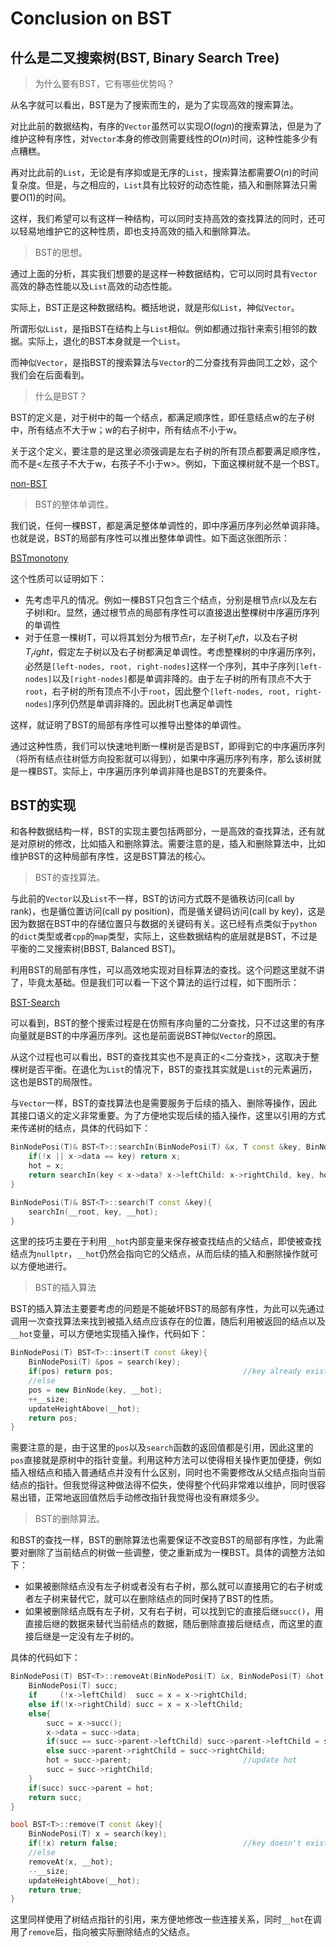 Conclusion on BST
================

## 什么是二叉搜索树(BST, Binary Search Tree)

> 为什么要有BST，它有哪些优势吗？

从名字就可以看出，BST是为了搜索而生的，是为了实现高效的搜索算法。

对比此前的数据结构，有序的`Vector`虽然可以实现$O(logn)$的搜索算法，但是为了维护这种有序性，对`Vector`本身的修改则需要线性的$O(n)$时间，这种性能多少有点糟糕。

再对比此前的`List`，无论是有序抑或是无序的`List`，搜索算法都需要$O(n)$的时间复杂度。但是，与之相应的，`List`具有比较好的动态性能，插入和删除算法只需要$O(1)$的时间。

这样，我们希望可以有这样一种结构，可以同时支持高效的查找算法的同时，还可以轻易地维护它的这种性质，即也支持高效的插入和删除算法。

> BST的思想。

通过上面的分析，其实我们想要的是这样一种数据结构，它可以同时具有`Vector`高效的静态性能以及`List`高效的动态性能。

实际上，BST正是这种数据结构。概括地说，就是形似`List`，神似`Vector`。

所谓形似`List`，是指BST在结构上与`List`相似。例如都通过指针来索引相邻的数据。实际上，退化的BST本身就是一个`List`。

而神似`Vector`，是指BST的搜索算法与`Vector`的二分查找有异曲同工之妙，这个我们会在后面看到。

> 什么是BST？

BST的定义是，对于树中的每一个结点，都满足顺序性，即任意结点w的左子树中，所有结点不大于w；w的右子树中，所有结点不小于w。

关于这个定义，要注意的是这里必须强调是左右子树的所有顶点都要满足顺序性，而不是<左孩子不大于w，右孩子不小于w>。例如，下面这棵树就不是一个BST。

[non-BST](images/non-BST.png)

> BST的整体单调性。

我们说，任何一棵BST，都是满足整体单调性的，即中序遍历序列必然单调非降。也就是说，BST的局部有序性可以推出整体单调性。如下面这张图所示：

[BSTmonotony](images/monotony.png)

这个性质可以证明如下：

+ 先考虑平凡的情况。例如一棵BST只包含三个结点，分别是根节点r以及左右子树l和r。显然，通过根节点的局部有序性可以直接退出整棵树中序遍历序列的单调性
+ 对于任意一棵树T，可以将其划分为根节点r，左子树$T_left$，以及右子树$T_right$，假定左子树以及右子树都满足单调性。考虑整棵树的中序遍历序列，必然是`[left-nodes, root, right-nodes]`这样一个序列，其中子序列`[left-nodes]`以及`[right-nodes]`都是单调非降的。由于左子树的所有顶点不大于`root`，右子树的所有顶点不小于`root`，因此整个`[left-nodes, root, right-nodes]`序列仍然是单调非降的。因此树T也满足单调性

这样，就证明了BST的局部有序性可以推导出整体的单调性。

通过这种性质，我们可以快速地判断一棵树是否是BST，即得到它的中序遍历序列（将所有结点往树低方向投影就可以得到），如果中序遍历序列有序，那么该树就是一棵BST。实际上，中序遍历序列单调非降也是BST的充要条件。

## BST的实现

和各种数据结构一样，BST的实现主要包括两部分，一是高效的查找算法，还有就是对原树的修改，比如插入和删除算法。需要注意的是，插入和删除算法中，比如维护BST的这种局部有序性，这是BST算法的核心。

> BST的查找算法。

与此前的`Vector`以及`List`不一样，BST的访问方式既不是循秩访问(call by rank)，也是循位置访问(call py position)，而是循关键码访问(call by key)，这是因为数据在BST中的存储位置只与数据的关键码有关。这已经有点类似于`python`的`dict`类型或者`cpp`的`map`类型，实际上，这些数据结构的底层就是BST，不过是平衡的二叉搜索树(BBST, Balanced BST)。

利用BST的局部有序性，可以高效地实现对目标算法的查找。这个问题这里就不讲了，毕竟太基础。但是我们可以看一下这个算法的运行过程，如下图所示：

[BST-Search](images/BSTSearch.png)

可以看到，BST的整个搜索过程是在仿照有序向量的二分查找，只不过这里的有序向量就是BST的中序遍历序列。这也是前面说BST神似`Vector`的原因。

从这个过程也可以看出，BST的查找其实也不是真正的<二分查找>，这取决于整棵树是否平衡。在退化为`List`的情况下，BST的查找其实就是`List`的元素遍历，这也是BST的局限性。

与`Vector`一样，BST的查找算法也是需要服务于后续的插入、删除等操作，因此其接口语义的定义非常重要。为了方便地实现后续的插入操作，这里以引用的方式来传递树的结点，具体的代码如下：

```cpp
BinNodePosi(T)& BST<T>::searchIn(BinNodePosi(T) &x, T const &key, BinNodePosi(T) &hot){
	if(!x || x->data == key) return x;
	hot = x;
	return searchIn(key < x->data? x->leftChild: x->rightChild, key, hot);
}

BinNodePosi(T)& BST<T>::search(T const &key){
	searchIn(__root, key, __hot);
}
```

这里的技巧主要在于利用`__hot`内部变量来保存被查找结点的父结点，即使被查找结点为`nullptr`，`__hot`仍然会指向它的父结点，从而后续的插入和删除操作就可以方便地进行。

> BST的插入算法

BST的插入算法主要要考虑的问题是不能破坏BST的局部有序性，为此可以先通过调用一次查找算法来找到被插入结点应该存在的位置，随后利用被返回的结点以及`__hot`变量，可以方便地实现插入操作，代码如下：

```cpp
BinNodePosi(T) BST<T>::insert(T const &key){
	BinNodePosi(T) &pos = search(key);
	if(pos) return pos;								//key already existss
	//else
	pos = new BinNode(key, __hot);
	++__size;
	updateHeightAbove(__hot);
	return pos;
}
```

需要注意的是，由于这里的`pos`以及`search`函数的返回值都是引用，因此这里的`pos`直接就是原树中的指针变量。利用这种方法可以使得相关操作更加便捷，例如插入根结点和插入普通结点并没有什么区别，同时也不需要修改从父结点指向当前结点的指针。但我觉得这种做法得不偿失，使得整个代码非常难以维护，同时很容易出错，正常地返回值然后手动修改指针我觉得也没有麻烦多少。

>  BST的删除算法。

和BST的查找一样，BST的删除算法也需要保证不改变BST的局部有序性，为此需要对删除了当前结点的树做一些调整，使之重新成为一棵BST。具体的调整方法如下：

+ 如果被删除结点没有左子树或者没有右子树，那么就可以直接用它的右子树或者左子树来替代它，就可以在删除结点的同时保持了BST的性质。
+ 如果被删除结点既有左子树，又有右子树，可以找到它的直接后继`succ()`，用直接后继的数据来替代当前结点的数据，随后删除直接后继结点，而这里的直接后继是一定没有左子树的。

具体的代码如下：

```cpp
BinNodePosi(T) BST<T>::removeAt(BinNodePosi(T) &x, BinNodePosi(T) &hot){
	BinNodePosi(T) succ;
	if     (!x->leftChild)  succ = x = x->rightChild;
	else if(!x->rightChild) succ = x = x->leftChild;
	else{
		succ = x->succ();
		x->data = succ->data;
		if(succ == succ->parent->leftChild) succ->parent->leftChild = succ->rightChild;
		else succ->parent->rightChild = succ->rightChild;
		hot = succ->parent; 						//update hot
		succ = succ->rightChild;
	}
	if(succ) succ->parent = hot;
	return succ;
}

bool BST<T>::remove(T const &key){
	BinNodePosi(T) x = search(key);
	if(!x) return false;							//key doesn't exist
	//else
	removeAt(x, __hot);
	--__size;
	updateHeightAbove(__hot);
	return true;
}
```

这里同样使用了树结点指针的引用，来方便地修改一些连接关系，同时`__hot`在调用了`remove`后，指向被实际删除结点的父结点。

